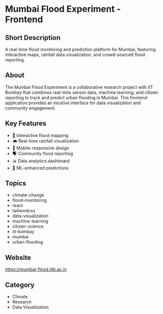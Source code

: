 # Mumbai Flood Experiment - Frontend

## Short Description
A real-time flood monitoring and prediction platform for Mumbai, featuring interactive maps, rainfall data visualization, and crowd-sourced flood reporting.

## About
The Mumbai Flood Experiment is a collaborative research project with IIT Bombay that combines real-time sensor data, machine learning, and citizen reporting to track and predict urban flooding in Mumbai. This frontend application provides an intuitive interface for data visualization and community engagement.

## Key Features
- 📍 Interactive flood mapping
- 🌧️ Real-time rainfall visualization
- 📱 Mobile-responsive design
- 🗣️ Community flood reporting
- 📊 Data analytics dashboard
- 🤖 ML-enhanced predictions

## Topics
- climate-change
- flood-monitoring
- react
- tailwindcss
- data-visualization
- machine-learning
- citizen-science
- iit-bombay
- mumbai
- urban-flooding

## Website
https://mumbai-flood.iitb.ac.in

## Category
- Climate
- Research
- Data Visualization
